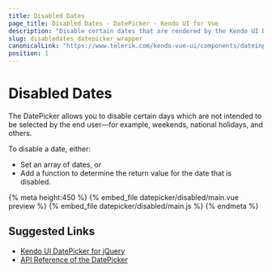 ```yaml
---
title: Disabled Dates
page_title: Disabled Dates - DatePicker - Kendo UI for Vue
description: "Disable certain dates that are rendered by the Kendo UI DatePicker wrapper for Vue."
slug: disabledates_datepicker_wrapper
canonicalLink: "https://www.telerik.com/kendo-vue-ui/components/dateinputs/datepicker/date-ranges/"
position: 1
---
```


<div><WrapperBanner link="/kendo-vue-ui/components/dateinputs/datepicker/date-ranges"></WrapperBanner></div>

# Disabled Dates

The DatePicker allows you to disable certain days which are not intended to be selected by the end user&mdash;for example, weekends, national holidays, and others.

To disable a date, either:

* Set an array of dates, or
* Add a function to determine the return value for the date that is disabled.


{% meta height:450 %}
{% embed_file datepicker/disabled/main.vue preview %}
{% embed_file datepicker/disabled/main.js %}
{% endmeta %}

## Suggested Links

* [Kendo UI DatePicker for jQuery](https://docs.telerik.com/kendo-ui/controls/editors/datepicker/overview)
* [API Reference of the DatePicker](https://docs.telerik.com/kendo-ui/api/javascript/ui/datepicker)
